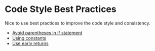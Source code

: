 # Code Style Best Practices

Nice to use best practices to improve the code style and consistency. 

- [Avoid parentheses in if statement](avoid_parentheses.md)
- [Using constants](constants.md)
- [Use early returns](early_returns.md)